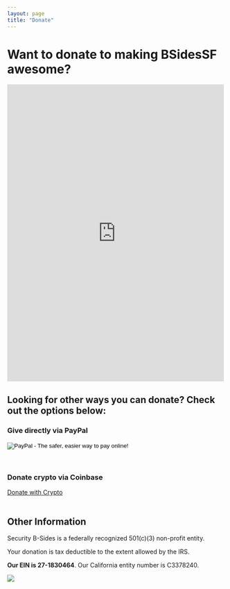 ```yaml
---
layout: page
title: "Donate"
---
```


# Want to donate to making BSidesSF awesome?

<script src="https://donorbox.org/widget.js" type="text/javascript"></script>
<iframe src="https://donorbox.org/embed/bsidessf?hide_donation_meter=true" height="685px" width="100%" style="max-width:500px; min-width:310px" seamless="seamless" id="dbox-form-embed" name="donorbox" frameborder="0" scrolling="no" allowpaymentrequest></iframe>

## Looking for other ways you can donate? Check out the options below:

### Give directly via PayPal

<form action="https://www.paypal.com/cgi-bin/webscr" method="post" target="_top">
<input type="hidden" name="cmd" value="_s-xclick">
<input type="hidden" name="hosted_button_id" value="5JUTPT8YMDTQQ">
<input type="image" src="https://www.paypalobjects.com/en_US/i/btn/btn_donateCC_LG.gif" border="0" name="submit" alt="PayPal - The safer, easier way to pay online!">
<img alt="" border="0" src="https://www.paypalobjects.com/en_US/i/scr/pixel.gif" width="1" height="1">
</form>

<br/>

### Donate crypto via Coinbase

<div>
  <a class="donate-with-crypto"
     href="https://commerce.coinbase.com/checkout/36dd4619-ed96-434e-8261-95c0b5534322">
    Donate with Crypto
  </a>
  <script src="https://commerce.coinbase.com/v1/checkout.js?version=201807">
  </script>
</div>

<br/>

## Other Information

Security B-Sides is a federally recognized 501(c)(3) non-profit entity.

Your donation is tax deductible to the extent allowed by the IRS.

**Our EIN is 27-1830464**. Our California entity number is C3378240.

<a href="https://www.guidestar.org/profile/27-1830464" target="_blank"><img src="https://widgets.guidestar.org/gximage2?o=9335988&l=v4" /></a>

